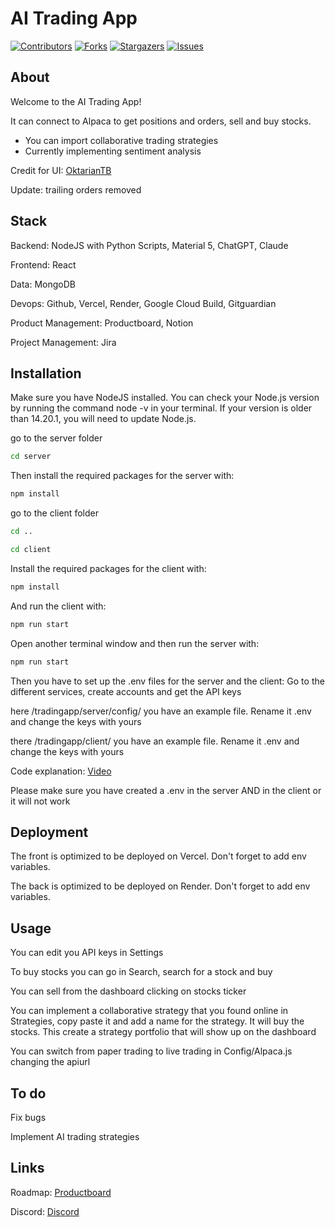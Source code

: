 # AI Trading App

[![Contributors][contributors-shield]][contributors-url]
[![Forks][forks-shield]][forks-url]
[![Stargazers][stars-shield]][stars-url]
[![Issues][issues-shield]][issues-url]



## About
Welcome to the AI Trading App!

It can connect to Alpaca to get positions and orders, sell and buy stocks.
- You can import collaborative trading strategies
- Currently implementing sentiment analysis 

Credit for UI: [OktarianTB](https://github.com/OktarianTB/stock-trading-simulator)

Update: trailing orders removed

## Stack
Backend: NodeJS with Python Scripts, Material 5, ChatGPT, Claude

Frontend: React

Data: MongoDB

Devops: Github, Vercel, Render, Google Cloud Build, Gitguardian

Product Management: Productboard, Notion

Project Management: Jira

## Installation
Make sure you have NodeJS installed. You can check your Node.js version by running the command node -v in your terminal. If your version is older than 14.20.1, you will need to update Node.js. 



go to the server folder
```sh
cd server
```


Then install the required packages for the server with:

```sh
npm install
```

go to the client folder
```sh
cd ..
```
```sh
cd client
```

Install the required packages for the client with:
```sh
npm install
```

And run the client with:
```sh
npm run start
```

Open another terminal window and then run the server with:
```sh
npm run start
```

Then you have to set up the .env files for the server and the client:
Go to the different services, create accounts and get the API keys

here  /tradingapp/server/config/ you have an example file. Rename it .env and change the keys with yours

there /tradingapp/client/  you have an example file. Rename it .env and change the keys with yours

Code explanation: [Video](https://www.loom.com/share/2411f7d34ea1491ab22c166957e107de) 

Please make sure you have created a .env in the server AND in the client or it will not work

## Deployment
The front is optimized to be deployed on Vercel. Don't forget to add env variables.

The back is optimized to be deployed on Render. Don't forget to add env variables.

## Usage

You can edit you API keys in Settings

To buy stocks you can go in Search, search for a stock and buy

You can sell from the dashboard clicking on stocks ticker

You can implement a collaborative strategy that you found online in Strategies, copy paste it and add a name for the strategy. It will buy the stocks. This create a strategy portfolio that will show up on the dashboard

You can switch from paper trading to live trading in Config/Alpaca.js changing the apiurl



## To do
Fix bugs

Implement AI trading strategies

## Links
Roadmap: [Productboard](https://roadmap.productboard.com/21c090eb-9351-42c4-a248-b59747aa299f)

Discord: [Discord](https://discord.gg/Neu7KBrhV3)

<!-- Badges -->
[contributors-shield]: https://img.shields.io/github/contributors/Louvivien/tradingapp.svg?style=for-the-badge
[contributors-url]: https://github.com/Louvivien/tradingapp/graphs/contributors
[forks-shield]: https://img.shields.io/github/forks/Louvivien/tradingapp.svg?style=for-the-badge
[forks-url]: https://github.com/Louvivien/tradingapp/network/members
[stars-shield]: https://img.shields.io/github/stars/Louvivien/tradingapp.svg?style=for-the-badge
[stars-url]: https://github.com/Louvivien/tradingapp/stargazers
[issues-shield]: https://img.shields.io/github/issues/Louvivien/tradingapp.svg?style=for-the-badge
[issues-url]: https://github.com/Louvivien/tradingapp/issues
[license-shield]: https://img.shields.io/github/license/Louvivien/tradingapp.svg?style=for-the-badge
[license-url]: https://github.com/Louvivien/tradingapp/blob/master/LICENSE.txt
[linkedin-shield]: https://img.shields.io/badge/-LinkedIn-black.svg?style=for-the-badge&logo=linkedin&colorB=555
[linkedin-url]: https://www.linkedin.com/in/vivienrichaud/
[nodejs-shield]: https://img.shields.io/badge/node.js-6DA55F?style=for-the-badge&logo=node.js&logoColor=white
[nodejs-url]: https://nodejs.org/
[react-shield]: https://img.shields.io/badge/React

